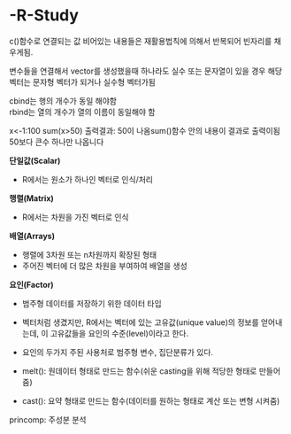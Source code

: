 # -R-Study

c()함수로 연결되는 값
비어있는 내용들은 재활용법칙에 의해서 반복되어 빈자리를 채우게됨.<br/>

변수들을 연결해서 vector를 생성했을때 하나라도 실수 또는 문자열이 있을 경우
해당 벡터는 문자형 벡터가 되거나 실수형 벡터가됨

cbind는 행의 개수가 동일 해야함<br/>
rbind는 열의 개수가 열의 이름이 동일해야 함

x<-1:100
sum(x>50)
출력결과: 50이 나옴sum()함수 안의 내용이 결과로 출력이됨 50보다 큰수 하나만 나옵니다

<b>단일값(Scalar)</b>
- R에서는 원소가 하나인 벡터로 인식/처리

<b>행렬(Matrix)</b>
- R에서는 차원을 가진 벡터로 인식

<b>배열(Arrays)</b>
- 행렬에 3차원 또는 n차원까지 확장된 형태
- 주어진 벡터에 더 많은 차원을 부여하여 배열을 생성


<b>요인(Factor)</b>
- 범주형 데이터를 저장하기 위한 데이터 타입
- 벡터처럼 생겼지만, R에서는 벡터에 있는 고유값(unique value)의 정보를 얻어내는데, 이 고유값들을 요인의 수준(level)이라고 한다.
- 요인의 두가지 주된 사용처로 범주형 변수, 집단분류가 있다.


- melt(): 원데이터 형태로 만드는 함수(쉬운 casting을 위해 적당한 형태로 만들어줌)

- cast(): 요약 형태로 만드는 함수(데이터를 원하는 형태로 계산 또는 변형 시켜줌)


princomp: 주성분 분석



